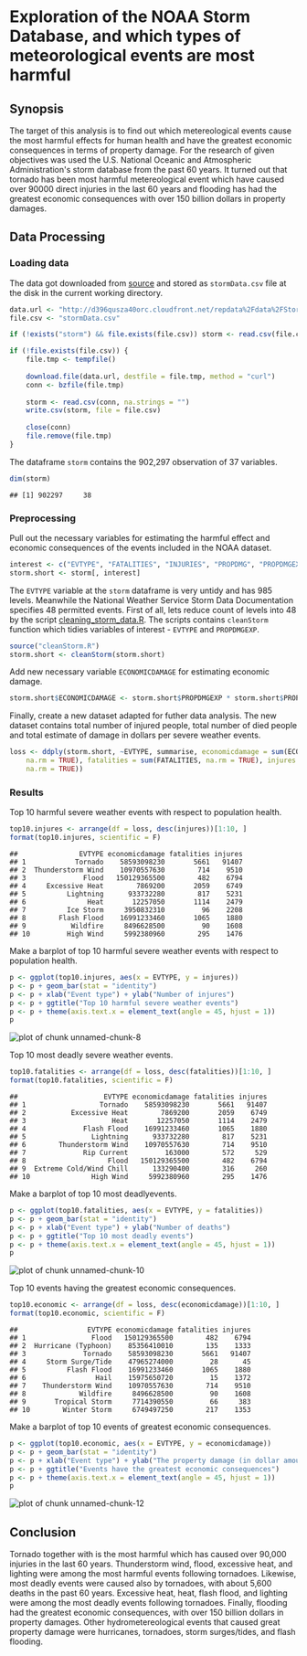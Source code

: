 


Exploration of the NOAA Storm Database, and which types of meteorological events are most harmful
========================================================================================

## Synopsis

The target of this analysis is to find out which metereological events cause the most harmful effects for human health and have the greatest economic consequences in terms of property damage. For the research of given objectives was used the U.S. National Oceanic and Atmospheric Administration's storm database from the past 60 years. It turned out that tornado has been most harmful metereological event which have caused over 90000 direct injuries in the last 60 years and flooding has had the greatest economic consequences with over 150 billion dollars in property damages.

## Data Processing

### Loading data

The data got downloaded from [source](https://d396qusza40orc.cloudfront.net/repdata%2Fdata%2FStormData.csv.bz2) and stored as `stormData.csv` file at the disk in the current working directory.


```r
data.url <- "http://d396qusza40orc.cloudfront.net/repdata%2Fdata%2FStormData.csv.bz2"
file.csv <- "stormData.csv"

if (!exists("storm") && file.exists(file.csv)) storm <- read.csv(file.csv, na.strings = "")

if (!file.exists(file.csv)) {
    file.tmp <- tempfile()
    
    download.file(data.url, destfile = file.tmp, method = "curl")
    conn <- bzfile(file.tmp)
    
    storm <- read.csv(conn, na.strings = "")
    write.csv(storm, file = file.csv)
    
    close(conn)
    file.remove(file.tmp)
}
```


The dataframe `storm` contains the 902,297 observation of 37 variables.

```r
dim(storm)
```

```
## [1] 902297     38
```


### Preprocessing

Pull out the necessary variables for estimating the harmful effect and economic consequences of the events included in the NOAA dataset.


```r
interest <- c("EVTYPE", "FATALITIES", "INJURIES", "PROPDMG", "PROPDMGEXP")
storm.short <- storm[, interest]
```


The `EVTYPE` variable at the `storm` dataframe is very untidy and has 985 levels. Meanwhile the National Weather Service Storm Data Documentation specifies 48 permitted events. First of all, lets reduce count of levels into 48 by the script [cleaning_storm_data.R](https://github.com/art2art/reproducible_research_2/blob/master/cleanStorm.R). The scripts contains `cleanStorm` function which tidies variables of interest - `EVTYPE` and `PROPDMGEXP`.


```r
source("cleanStorm.R")
storm.short <- cleanStorm(storm.short)
```


Add new necessary variable `ECONOMICDAMAGE` for estimating economic damage.


```r
storm.short$ECONOMICDAMAGE <- storm.short$PROPDMGEXP * storm.short$PROPDMG
```


Finally, create a new dataset adapted for futher data analysis. The new dataset contains total number of injured people, total number of died people and total estimate of damage in dollars per severe weather events.


```r
loss <- ddply(storm.short, ~EVTYPE, summarise, economicdamage = sum(ECONOMICDAMAGE, 
    na.rm = TRUE), fatalities = sum(FATALITIES, na.rm = TRUE), injures = sum(INJURIES, 
    na.rm = TRUE))
```


### Results

Top 10 harmful severe weather events with respect to population health.


```r
top10.injures <- arrange(df = loss, desc(injures))[1:10, ]
format(top10.injures, scientific = F)
```

```
##               EVTYPE economicdamage fatalities injures
## 1            Tornado    58593098230       5661   91407
## 2  Thunderstorm Wind    10970557630        714    9510
## 3              Flood   150129365500        482    6794
## 4     Excessive Heat        7869200       2059    6749
## 5          Lightning      933732280        817    5231
## 6               Heat       12257050       1114    2479
## 7          Ice Storm     3950832310         96    2208
## 8        Flash Flood    16991233460       1065    1880
## 9           Wildfire     8496628500         90    1608
## 10         High Wind     5992380960        295    1476
```


Make a barplot of top 10 harmful severe weather events with respect to population health.


```r
p <- ggplot(top10.injures, aes(x = EVTYPE, y = injures))
p <- p + geom_bar(stat = "identity")
p <- p + xlab("Event type") + ylab("Number of injures")
p <- p + ggtitle("Top 10 harmful severe weather events")
p <- p + theme(axis.text.x = element_text(angle = 45, hjust = 1))
p
```

![plot of chunk unnamed-chunk-8](figure/unnamed-chunk-8.png) 


Top 10 most deadly severe weather events.


```r
top10.fatalities <- arrange(df = loss, desc(fatalities))[1:10, ]
format(top10.fatalities, scientific = F)
```

```
##                     EVTYPE economicdamage fatalities injures
## 1                  Tornado    58593098230       5661   91407
## 2           Excessive Heat        7869200       2059    6749
## 3                     Heat       12257050       1114    2479
## 4              Flash Flood    16991233460       1065    1880
## 5                Lightning      933732280        817    5231
## 6        Thunderstorm Wind    10970557630        714    9510
## 7              Rip Current         163000        572     529
## 8                    Flood   150129365500        482    6794
## 9  Extreme Cold/Wind Chill      133290400        316     260
## 10               High Wind     5992380960        295    1476
```


Make a barplot of top 10 most deadlyevents.


```r
p <- ggplot(top10.fatalities, aes(x = EVTYPE, y = fatalities))
p <- p + geom_bar(stat = "identity")
p <- p + xlab("Event type") + ylab("Number of deaths")
p <- p + ggtitle("Top 10 most deadly events")
p <- p + theme(axis.text.x = element_text(angle = 45, hjust = 1))
p
```

![plot of chunk unnamed-chunk-10](figure/unnamed-chunk-10.png) 


Top 10 events having the greatest economic consequences.


```r
top10.economic <- arrange(df = loss, desc(economicdamage))[1:10, ]
format(top10.economic, scientific = F)
```

```
##                 EVTYPE economicdamage fatalities injures
## 1                Flood   150129365500        482    6794
## 2  Hurricane (Typhoon)    85356410010        135    1333
## 3              Tornado    58593098230       5661   91407
## 4     Storm Surge/Tide    47965274000         28      45
## 5          Flash Flood    16991233460       1065    1880
## 6                 Hail    15975650720         15    1372
## 7    Thunderstorm Wind    10970557630        714    9510
## 8             Wildfire     8496628500         90    1608
## 9       Tropical Storm     7714390550         66     383
## 10        Winter Storm     6749497250        217    1353
```


Make a barplot of top 10 events of greatest economic consequences.


```r
p <- ggplot(top10.economic, aes(x = EVTYPE, y = economicdamage))
p <- p + geom_bar(stat = "identity")
p <- p + xlab("Event type") + ylab("The property damage (in dollar amounts)")
p <- p + ggtitle("Events have the greatest economic consequences")
p <- p + theme(axis.text.x = element_text(angle = 45, hjust = 1))
p
```

![plot of chunk unnamed-chunk-12](figure/unnamed-chunk-12.png) 


## Conclusion

Tornado together with  is the most harmful  which has caused over 90,000 injuries in the last 60 years. Thunderstorm wind, flood, excessive heat, and lighting were among the most harmful events following tornadoes. Likewise, most deadly events were caused also by tornadoes, with about 5,600 deaths in the past 60 years. Excessive heat, heat, flash flood, and lighting were among the most deadly events following tornadoes. Finally, flooding had the greatest economic consequences, with over 150 billion dollars in property damages. Other hydrometereological events that caused great property damage were hurricanes, tornadoes, storm surges/tides, and flash flooding.





